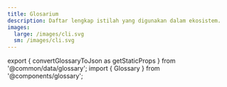 ```yaml
---
title: Glosarium
description: Daftar lengkap istilah yang digunakan dalam ekosistem.
images:
  large: /images/cli.svg
  sm: /images/cli.svg
---
```


export { convertGlossaryToJson as getStaticProps } from '@common/data/glossary'; import { Glossary } from '@components/glossary';

<Glossary data={props.glossary} />
